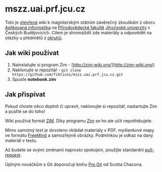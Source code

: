 
mszz.uai.prf.jcu.cz
===================

Toto je [otevřená](https://www.gnu.org/licenses/gpl-2.0.html) wiki k magisterským státním závěrečný zkouškám z oboru [Aplikovaná informatika](http://www.prf.jcu.cz/uai/) na [Přírodovědecké fakultě](http://www.prf.jcu.cz/) [Jihočeské univerzity](http://www.jcu.cz/) v Českých Budějovicích. Cílem je shromáždit zde materiály a odpovědět na otázky u předmětů z [okruhů](http://www.prf.jcu.cz/data/files/7/1294okruhy-szz-pro-navazujici-magisterske-studium.pdf).

Jak wiki používat
-----------------

  1. Nainstalujte si program Zim - [http://zim-wiki.org/](http://zim-wiki.org/)
  2. Naklonujte si repozitář - `git clone https://github.com/fiktivni/mszz.uai.prf.jcu.cz.git`
  3. Spusťe **notebook.zim**

Jak přispívat
-------------

Pokud chcete něco doplnit či upravit, naklonujte si repozitář, nastartujte Zim a pusťte se do toho!

Wiki používá formát [ZIM](https://en.wikipedia.org/wiki/ZIM_%28file_format%29). Díky programu [Zim](https://en.wikipedia.org/wiki/Zim_%28software%29) se ho ale učit nepotřebujete.

Mimo samotný text je dovoleno vkládat materiály v PDF, myšlenkové mapy ve formátu [FreeMind](https://en.wikipedia.org/wiki/FreeMind) a samozřejmě obrázky. Podmínkou je odkaz na daný materiál v textu.

Až budete se svými změnami naprosto spokojeni, použijte standardní [pull-request](https://help.github.com/articles/using-pull-requests/).

Úplným nováčkům s Git doporučuji knihu [Pro Git](http://knihy.nic.cz/files/nic/edice/scott_chacon_pro_git.pdf) od Scotta Chacona.

